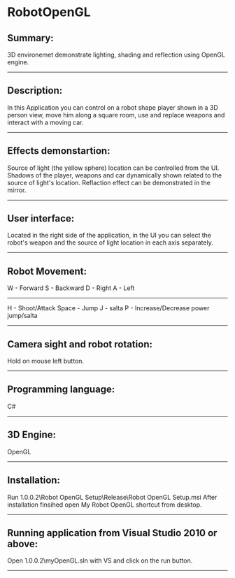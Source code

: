 # RobotOpenGL

Summary:
--------
3D environemet demonstrate lighting, shading and reflection using OpenGL engine.

--------------------------------------------------------------------------------------------------------------

Description:
------------
In this Application you can control on a robot shape player shown in a 3D person view, 
move him along a square room, use and replace weapons and interact with a moving car.

--------------------------------------------------------------------------------------------------------------

Effects demonstartion:
-----------------------
Source of light (the yellow sphere) location can be controlled from the UI.
Shadows of the player, weapons and car dynamically shown related to the source of light's location.
Reflaction effect can be demonstrated in the mirror.

--------------------------------------------------------------------------------------------------------------

User interface:
---------------
Located in the right side of the application,
in the UI you can select the robot's weapon
and the source of light location in each axis separately.

--------------------------------------------------------------------------------------------------------------

Robot Movement:
---------------
W - Forward
S - Backward
D - Right
A - Left

--------------------------------

H - Shoot/Attack
Space - Jump
J - salta
P - Increase/Decrease power jump/salta

---------------------------------

Camera sight and robot rotation:
--------------------------------
Hold on mouse left button.

---------------------------------

Programming language:
---------------------
C#

--------------------------------------------------------------------------------------------------------------

3D Engine:
----------
OpenGL

--------------------------------------------------------------------------------------------------------------

Installation:
-------------
Run 1.0.0.2\Robot OpenGL Setup\Release\Robot OpenGL Setup.msi
After installation finsihed open My Robot OpenGL shortcut from desktop.

--------------------------------------------------------------------------------------------------------------

Running application from Visual Studio 2010 or above:
-----------------------------------------------------
Open 1.0.0.2\myOpenGL.sln with VS and click on the run button.

--------------------------------------------------------------------------------------------------------------


